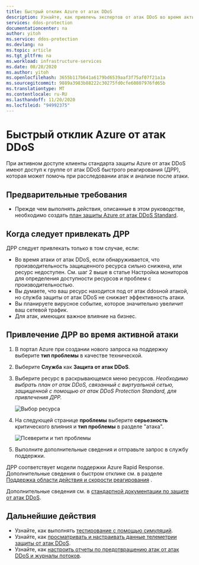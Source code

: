 ```yaml
---
title: Быстрый отклик Azure от атак DDoS
description: Узнайте, как привлечь экспертов от атак DDoS во время активной атаки для получения специализированной поддержки.
services: ddos-protection
documentationcenter: na
author: yitoh
ms.service: ddos-protection
ms.devlang: na
ms.topic: article
ms.tgt_pltfrm: na
ms.workload: infrastructure-services
ms.date: 08/28/2020
ms.author: yitoh
ms.openlocfilehash: 3655b117b641a6179bd6539aaf3f75af07f21a1a
ms.sourcegitcommit: 9889a3983b88222c30275fd0cfe60807976fd65b
ms.translationtype: MT
ms.contentlocale: ru-RU
ms.lasthandoff: 11/20/2020
ms.locfileid: "94992375"
---
```

# <a name="azure-ddos-rapid-response"></a>Быстрый отклик Azure от атак DDoS

При активном доступе клиенты стандарта защиты Azure от атак DDoS имеют доступ к группе от атак DDoS быстрого реагирования (ДРР), которая может помочь при расследовании атак и анализе после атаки.

## <a name="prerequisites"></a>Предварительные требования

- Прежде чем выполнять действия, описанные в этом руководстве, необходимо создать [план защиты Azure от атак DDoS Standard](manage-ddos-protection.md).

## <a name="when-to-engage-drr"></a>Когда следует привлекать ДРР

ДРР следует привлекать только в том случае, если: 

- Во время атаки от атак DDoS, если обнаруживается, что производительность защищенного ресурса сильно снижена, или ресурс недоступен. См. шаг 2 выше в статье Настройка мониторов для определения доступности ресурсов и проблем с производительностью.
- Вы думаете, что ваш ресурс находится под от атак ddosной атакой, но служба защиты от атак DDoS не снижает эффективность атаки.
- Вы планируете вирусное событие, которое значительно увеличит ваш сетевой трафик.
- Для атак, имеющих важное влияние на бизнес.

## <a name="engage-drr-during-an-active-attack"></a>Привлечение ДРР во время активной атаки

1. В портал Azure при создании нового запроса на поддержку выберите **тип проблемы** в качестве технической.
2. Выберите **Служба** как **Защита от атак DDoS**.
3. Выберите ресурс в раскрывающемся меню ресурсов. _Необходимо выбрать план от атак DDoS, связанный с виртуальной сетью, защищенной с помощью от атак DDoS Protection Standard, для привлечения ДРР._

    ![Выбор ресурса](./media/ddos-rapid-response/choose-resource.png)

4. На следующей странице **проблемы** выберите **серьезность** критического влияния и **тип проблемы** в разделе "атака".

    ![Псеверити и тип проблемы](./media/ddos-rapid-response/severity-and-problem-type.png)

5. Выполните дополнительные сведения и отправьте запрос в службу поддержки.

ДРР соответствует модели поддержки Azure Rapid Response. Дополнительные сведения о быстром отклике см. в разделе [Поддержка области действия и скорости реагирования](https://azure.microsoft.com/en-us/support/plans/response/) .

Дополнительные сведения см. в [стандартной документации по защите от атак DDoS](./ddos-protection-overview.md).

## <a name="next-steps"></a>Дальнейшие действия

- Узнайте, как выполнять [тестирование с помощью симуляций](test-through-simulations.md).
- Узнайте, как [просматривать и настраивать данные телеметрии защиты от атак DDoS](telemetry-monitoring-alerting.md).
- Узнайте, как [настроить отчеты по предотвращению атак от атак DDoS и журналы потоков](reports-and-flow-logs.md).